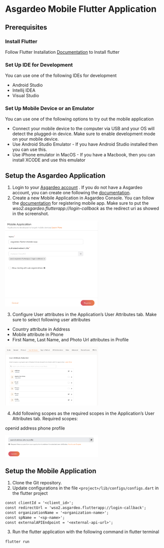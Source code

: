 # Asgardeo Mobile Flutter Application

## Prerequisites

### Install Flutter
Follow Flutter Installation [Documentation](https://docs.flutter.dev/get-started/install) to Install flutter

### Set Up IDE for Development
You can use one of the following IDEs for development

- Android Studio
- Intellij IDEA
- Visual Studio

### Set Up Mobile Device or an Emulator
You can use one of the following options to try out the mobile application

- Connect your mobile device to the computer via USB and your OS will detect the plugged-in device. Make sure to enable development mode on your mobile device.
- Use Android Studio Emulator - If you have Android Studio installed then you can use this. 
- Use iPhone emulator in MacOS - If you have a Macbook, then you can install XCODE and use this emulator

## Setup the Asgardeo Application
1. Login to your [Asgardeo account](https://console.asgardeo.io/) . If you do not have a Asgardeo account, you can create one following the [documentation](https://wso2.com/asgardeo/docs/get-started/create-asgardeo-account/#sign-up).
2. Create a new Mobile Application in Asgardeo Console. You can follow the [documentation](https://wso2.com/asgardeo/docs/guides/applications/register-mobile-app/#register-the-app) for registering mobile app. Make sure to put the *wso2.asgardeo.flutterapp://login-callback* as the redirect uri as showed in the screenshot.

<img src="resources/images/mobile_app_creation.png"  width="60%" height="50%">

3. Configure User attributes in the Application’s User Attributes tab.
   Make sure to select following user attributes
- Country attribute  in Address
- Mobile attribute in Phone
- First Name, Last Name, and Photo Url attributes in Profile

<img src="resources/images/user_attributes.png"  width="60%" height="50%">

4. Add following scopes as the required scopes in the Application’s User Attributes tab.
   Required scopes:

openid address phone profile

<img src="resources/images/scopes.png"  width="60%" height="50%">

## Setup the Mobile Application

1. Clone the Git repository.
2. Update configurations in the file `<project>/lib/configs/configs.dart` in the flutter project 

```
const clientId = '<client_id>';
const redirectUrl = 'wso2.asgardeo.flutterapp://login-callback';
const organizationName = '<organization-name>';
const spName = '<sp-name>';
const externalAPIEndpoint = '<external-api-url>';
```

3. Run the flutter application with the following command in flutter terminal

`flutter run`